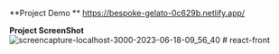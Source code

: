 **Project Demo **
https://bespoke-gelato-0c629b.netlify.app/ 

**Project ScreenShot**
![screencapture-localhost-3000-2023-06-18-09_56_40](https://github.com/sunil9813/Gosto-Template/assets/67497228/23e38042-05fc-4ef5-a2c2-7f9b9a697393)
#   r e a c t - f r o n t  
 